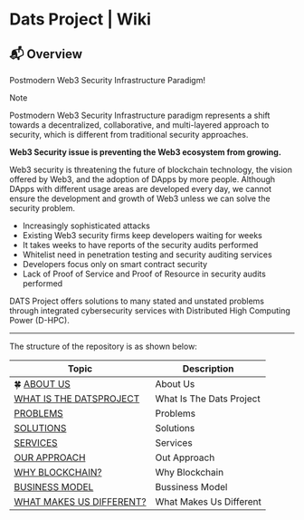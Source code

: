 # Dats Project | Wiki

## 📬 Overview
Postmodern Web3 Security Infrastructure Paradigm!

> [!NOTE]
> Postmodern Web3 Security Infrastructure paradigm represents a shift towards a decentralized, collaborative, and multi-layered approach to security, which is different from traditional security approaches.

**Web3 Security issue is preventing the Web3 ecosystem from growing.**

Web3 security is threatening the future of blockchain technology, the vision offered by Web3, and the adoption of DApps by more people. Although DApps with different usage areas are developed every day, we cannot ensure the development and growth of Web3 unless we can solve the security problem.

* Increasingly sophisticated attacks
* Existing Web3 security firms keep developers waiting for weeks
* It takes weeks to have reports of the security audits performed
* Whitelist need in penetration testing and security auditing services
* Developers focus only on smart contract security
* Lack of Proof of Service and Proof of Resource in security audits performed

DATS Project offers solutions to many stated and unstated problems through integrated cybersecurity services with Distributed High Computing Power (D-HPC).
___

The structure of the repository is as shown below:

| Topic                                                 | Description                                                   |
| ----------------------------------------------------- | ------------------------------------------------------------- |
| 🍀 [ABOUT US](about-us/)                              | About Us                                                      |
| [WHAT IS THE DATSPROJECT](what-is-the-datsproject/)   | What Is The Dats Project                                      |
| [PROBLEMS](problems/)                                 | Problems                                                      |
| [SOLUTIONS](solutions/)                               | Solutions                                                     |
| [SERVICES](services/)                                 | Services                                                      |
| [OUR APPROACH](our-approach/)                         | Out Approach                                                  |
| [WHY BLOCKCHAIN?](why-blockchain/)                    | Why Blockchain                                                |
| [BUSINESS MODEL](bussiness-model/)                    | Bussiness Model                                               |
| [WHAT MAKES US DIFFERENT?](what-makes-us-different/)  | What Makes Us Different                                       |
